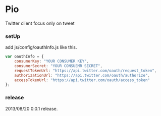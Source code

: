 Pio
===

Twitter client focus only on tweet

### setUp
add js/config/oauthInfo.js like this.

``` javascript
var oauthInfo = {
    consumerKey: "YOUR CONSUMER KEY",
    consumerSecret: "YOUR CONSUEMR SECRET",
    requestTokenUrl: "https://api.twitter.com/oauth/request_token",
    authorizationUrl: "https://api.twitter.com/oauth/authorize",
    accessTokenUrl: "https://api.twitter.com/oauth/access_token"
};
```

### release
2013/08/20 0.0.1 release.